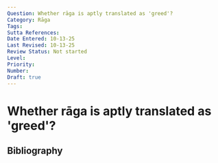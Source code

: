 ```yaml
---
Question: Whether rāga is aptly translated as 'greed'?
Category: Rāga
Tags: 
Sutta References: 
Date Entered: 10-13-25
Last Revised: 10-13-25
Review Status: Not started
Level: 
Priority: 
Number: 
Draft: true
---
```


# Whether rāga is aptly translated as 'greed'?

## Bibliography

<!-- 

Notes:



-->